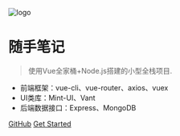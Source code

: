 ![logo](https://docsify.js.org/_media/icon.svg)

# 随手笔记

> 使用Vue全家桶+Node.js搭建的小型全栈项目.

* 前端框架：vue-cli、vue-router、axios、vuex
* UI类库：Mint-UI、Vant
* 后端数据接口：Express、MongoDB

[GitHub](https://github.com/xl07097/evernote.git)
[Get Started](#quick-start)